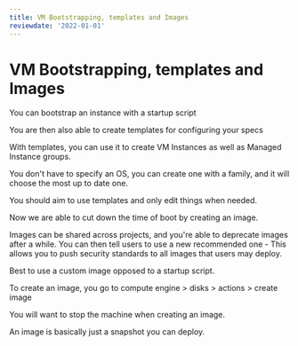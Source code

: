 ```yaml
---
title: VM Bootstrapping, templates and Images
reviewdate: '2022-01-01'
---
```


# VM Bootstrapping, templates and Images

You can bootstrap an instance with a startup script

You are then also able to create templates for configuring your specs

With templates, you can use it to create VM Instances as well as Managed Instance groups.

You don't have to specify an OS, you can create one with a family, and it will choose the most up to date one.

You should aim to use templates and only edit things when needed.



Now we are able to cut down the time of boot by creating an image.

Images can be shared across projects, and you're able to deprecate images after a while. You can then tell users to use a new recommended one - This allows you to push security standards to all images that users may deploy.

Best to use a custom image opposed to a startup script.

To create an image, you go to compute engine > disks > actions > create image

You will want to stop the machine when creating an image.

An image is basically just a snapshot you can deploy.  